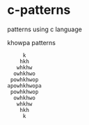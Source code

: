 # c-patterns
patterns using c language

khowpa patterns
      
         k     
        hkh    
       whkhw   
      owhkhwo  
     powhkhwop 
    apowhkhwopa
     powhkhwop
      owhkhwo 
       whkhw  
        hkh   
         k 
